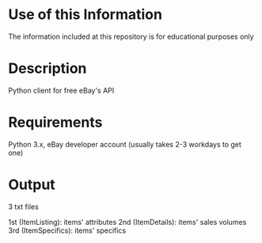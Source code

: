 # Use of this Information
The information included at this repository is for educational purposes only

# Description
Python client for free eBay's API

# Requirements
Python 3.x,
eBay developer account (usually takes 2-3 workdays to get one)

# Output
3 txt files

1st (ItemListing): items' attributes
2nd (ItemDetails): items' sales volumes
3rd (ItemSpecifics): items' specifics
